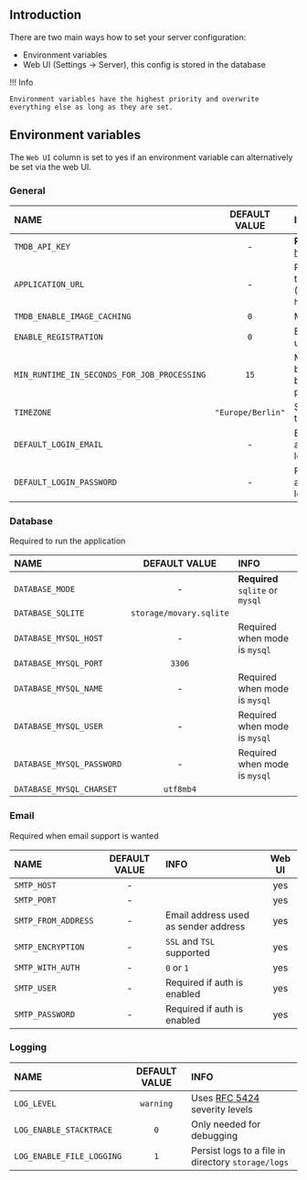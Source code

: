 ## Introduction

There are two main ways how to set your server configuration:

- Environment variables
- Web UI (Settings -> Server), this config is stored in the database

!!! Info

    Environment variables have the highest priority and overwrite everything else as long as they are set.

## Environment variables

The `Web UI` column is set to yes if an environment variable can alternatively be set via the web UI.

### General

| NAME                                        |   DEFAULT VALUE   | INFO                                                                    | Web UI |
|:--------------------------------------------|:-----------------:|:------------------------------------------------------------------------|:------:|
| `TMDB_API_KEY`                              |         -         | **Required** (get key [here](https://www.themoviedb.org/settings/api))  |  yes   |
| `APPLICATION_URL`                           |         -         | Public base url of the application (e.g. `htttp://localhost`)           |  yes   |
| `TMDB_ENABLE_IMAGE_CACHING`                 |        `0`        | More info [here](features/tmdb-data.md#image-cache)                     |        |
| `ENABLE_REGISTRATION`                       |        `0`        | Enables public user registration                                        |        |
| `MIN_RUNTIME_IN_SECONDS_FOR_JOB_PROCESSING` |       `15`        | Minimum time between background jobs processing                         |        |
| `TIMEZONE`                                  | `"Europe/Berlin"` | Supported timezones [here](https://www.php.net/manual/en/timezones.php) |        |
| `DEFAULT_LOGIN_EMAIL`                       |         -         | Email address to always autofill on login page                          |        |
| `DEFAULT_LOGIN_PASSWORD`                    |         -         | Password to always autofill on login page                               |        |

### Database

Required to run the application

| NAME                      |      DEFAULT VALUE      | INFO                             |
|:--------------------------|:-----------------------:|:---------------------------------|
| `DATABASE_MODE`           |            -            | **Required** `sqlite` or `mysql` |
| `DATABASE_SQLITE`         | `storage/movary.sqlite` |                                  |
| `DATABASE_MYSQL_HOST`     |            -            | Required when mode is `mysql`    |
| `DATABASE_MYSQL_PORT`     |         `3306`          |                                  |
| `DATABASE_MYSQL_NAME`     |            -            | Required when mode is `mysql`    |
| `DATABASE_MYSQL_USER`     |            -            | Required when mode is `mysql`    |
| `DATABASE_MYSQL_PASSWORD` |            -            | Required when mode is `mysql`    |
| `DATABASE_MYSQL_CHARSET`  |        `utf8mb4`        |                                  |

### Email

Required when email support is wanted

| NAME                | DEFAULT VALUE | INFO                                 | Web UI |
|:--------------------|:-------------:|:-------------------------------------|:------:|
| `SMTP_HOST`         |       -       |                                      |  yes   |
| `SMTP_PORT`         |       -       |                                      |  yes   |
| `SMTP_FROM_ADDRESS` |       -       | Email address used as sender address |  yes   |
| `SMTP_ENCRYPTION`   |       -       | `SSL` and `TSL` supported            |  yes   |
| `SMTP_WITH_AUTH`    |       -       | `0` or `1`                           |  yes   |
| `SMTP_USER`         |       -       | Required if auth is enabled          |  yes   |
| `SMTP_PASSWORD`     |       -       | Required if auth is enabled          |  yes   |

### Logging

| NAME                      | DEFAULT VALUE | INFO                                                                           |
|:--------------------------|:-------------:|:-------------------------------------------------------------------------------|
| `LOG_LEVEL`               |   `warning`   | Uses [RFC 5424](https://datatracker.ietf.org/doc/html/rfc5424) severity levels |
| `LOG_ENABLE_STACKTRACE`   |      `0`      | Only needed for debugging                                                      |
| `LOG_ENABLE_FILE_LOGGING` |      `1`      | Persist logs to a file in directory `storage/logs`                             |
